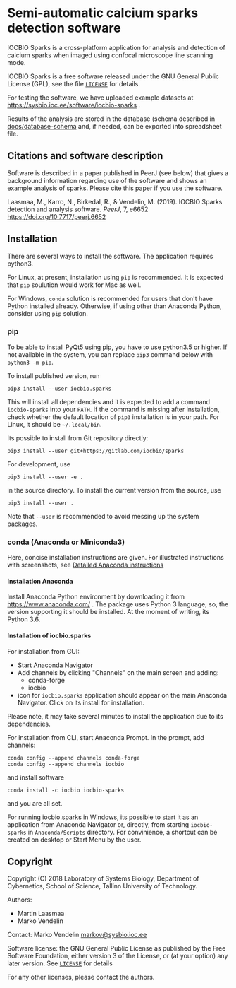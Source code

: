 # Semi-automatic calcium sparks detection software

IOCBIO Sparks is a cross-platform application for analysis and
detection of calcium sparks when imaged using confocal microscope line
scanning mode. 

IOCBIO Sparks is a free software released under the GNU General Public
License (GPL), see the file [`LICENSE`](LICENSE) for details. 

For testing the software, we have uploaded example datasets at
https://sysbio.ioc.ee/software/iocbio-sparks .

Results of the analysis are stored in the database (schema described
in [docs/database-schema](docs/database-schema) and, if needed, can be
exported into spreadsheet file.

## Citations and software description

Software is described in a paper published in PeerJ (see below) that
gives a background information regarding use of the software and shows
an example analysis of sparks. Please cite this paper if you use the
software.

Laasmaa, M., Karro, N., Birkedal, R., & Vendelin, M. (2019). IOCBIO
Sparks detection and analysis software. _PeerJ_, 7, e6652
https://doi.org/10.7717/peerj.6652

## Installation

There are several ways to install the software. The application
requires python3.

For Linux, at present, installation using `pip` is recommended. It is
expected that `pip` soulution would work for Mac as well. 

For Windows, `conda` solution is recommended for users that don't have
Python installed already. Otherwise, if using other than Anaconda
Python, consider using `pip` solution.

### pip

To be able to install PyQt5 using pip, you have to use python3.5 or
higher. If not available in the system, you can replace `pip3` command
below with `python3 -m pip`.

To install published version, run

```
pip3 install --user iocbio.sparks
```
This will install all dependencies and it is expected to add a command `iocbio-sparks` into your `PATH`. 
If the command is missing after installation, check whether the default location
of `pip3` installation is in your path. For Linux, it should be `~/.local/bin`.

Its possible to install from Git repository directly:
```
pip3 install --user git+https://gitlab.com/iocbio/sparks
```

For development, use

```
pip3 install --user -e .
```

in the source directory. To install the current version from the source, use

```
pip3 install --user .
```

Note that `--user` is recommended to avoid messing up the system
packages.


### conda (Anaconda or Miniconda3)

Here, concise installation instructions are given. For illustrated
instructions with screenshots, see [Detailed Anaconda
instructions](docs/INSTALL.Anaconda.md)

#### Installation Anaconda

Install Anaconda Python environment by downloading it from
https://www.anaconda.com/ . The package uses Python 3 language, so,
the version supporting it should be installed. At the moment of
writing, its Python 3.6.

#### Installation of iocbio.sparks

For installation from GUI:
* Start Anaconda Navigator
* Add channels by clicking "Channels" on the main screen and adding: 
    * conda-forge
    * iocbio
* icon for `iocbio.sparks` application should appear on the main
  Anaconda Navigator. Click on its install for installation.
  
Please note, it may take several minutes to install the application due 
to its dependencies. 

For installation from CLI, start Anaconda Prompt. In the prompt, add channels:
```
conda config --append channels conda-forge
conda config --append channels iocbio
```
and install software
```
conda install -c iocbio iocbio-sparks
```
and you are all set.

For running iocbio.sparks in Windows, its possible to start it as an
application from Anaconda Navigator or, directly, from starting
`iocbio-sparks` in `Anaconda/Scripts` directory. For convinience, a
shortcut can be created on desktop or Start Menu by the user.


## Copyright

Copyright (C) 2018 Laboratory of Systems Biology, Department of
Cybernetics, School of Science, Tallinn University of Technology.

Authors:
* Martin Laasmaa
* Marko Vendelin

Contact: Marko Vendelin <markov@sysbio.ioc.ee>

Software license: the GNU General Public License as published by the
Free Software Foundation, either version 3 of the License, or (at your
option) any later version. See [`LICENSE`](LICENSE) for details

For any other licenses, please contact the authors.